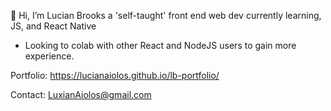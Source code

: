 👋 Hi, 
I’m Lucian Brooks a 'self-taught' front end web dev currently learning, JS, and React Native

- Looking to colab with other React and NodeJS users to gain more experience.


Portfolio: https://lucianaiolos.github.io/lb-portfolio/

Contact: LuxianAiolos@gmail.com

